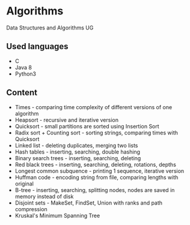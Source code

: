 # Algorithms
Data Structures and Algorithms UG 
## Used languages
- C
- Java 8
- Python3
## Content
- Times - comparing time complexity of different versions of one algorithm
- Heapsort - recursive and iterative version
- Quicksort - small partitions are sorted using Insertion Sort
- Radix sort + Counting sort - sorting strings, comparing times with Quicksort
- Linked list - deleting duplicates, merging two lists
- Hash tables - inserting, searching, double hashing
- Binary search trees - inserting, searching, deleting
- Red black trees - inserting, searching, deleting, rotations, depths
- Longest common subquence - printing 1 sequence, iterative version
- Huffman code - encoding string from file, comparing lengths with original
- B-tree - inserting, searching, splitting nodes, nodes are saved in memory instead of disk
- Disjoint sets - MakeSet, FindSet, Union with ranks and path compression
- Kruskal's Minimum Spanning Tree 
